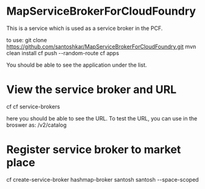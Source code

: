 # MapServiceBrokerForCloudFoundry
This is a service which is used as a service broker in the PCF. 

to use:
git clone https://github.com/santoshkar/MapServiceBrokerForCloudFoundry.git
mvn clean install
cf push --random-route
cf apps

You should be able to see the application under the list.

View the service broker and URL
=================================
cf cf service-brokers

here you should be able to see the URL. To test the URL, you can use in the broswer as:
<URL>/v2/catalog

Register service broker to market place
========================================
cf create-service-broker hashmap-broker santosh santosh <URL of service broker> --space-scoped
